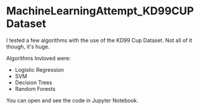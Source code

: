# MachineLearningAttempt_KD99CUPDataset
I tested a few algorithms with the use of the KD99 Cup Dataset. Not all of it though, it's huge.

Algorithms Invloved were:

- Logistic Regression
- SVM
- Decision Trees
- Random Forests

You can open and see the code in Jupyter Notebook.
